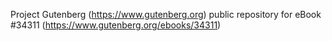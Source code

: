 Project Gutenberg (https://www.gutenberg.org) public repository for eBook #34311 (https://www.gutenberg.org/ebooks/34311)
